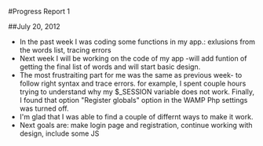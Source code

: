 #Progress Report 1

##July 20, 2012

- In the past week I was coding some functions in my app.: exlusions from the words list, tracing errors
- Next week I will be working on the code of my app -will add funtion of getting the final list of words and will start
  basic design.
- The most frustraiting part for me was the same as previous week- to follow right syntax and trace errors. 
      for example, I spent couple hours trying to understand why my $_SESSION variable does not work. Finally, I found that
	  option "Register globals" option in the WAMP Php settings was turned off.
- I'm glad that I was able to find a couple of differnt ways to make it work.
- Next goals are: make login page and registration, continue working with design, include some JS